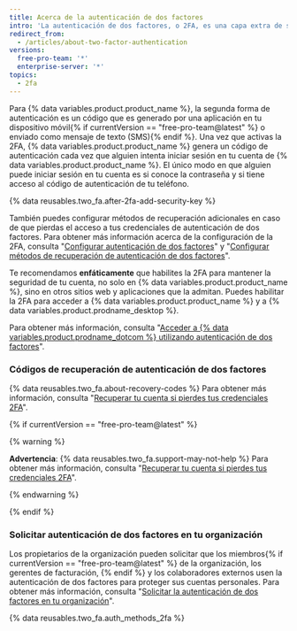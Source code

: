 ```yaml
---
title: Acerca de la autenticación de dos factores
intro: 'La autenticación de dos factores, o 2FA, es una capa extra de seguridad que se usa cuando se inicia sesión en sitios web o aplicaciones. Con la 2FA, tienes que iniciar sesión con tu nombre de usuario y contraseña y proporcionar otra forma de autenticación que solo tú conoces o tienes acceso a.'
redirect_from:
  - /articles/about-two-factor-authentication
versions:
  free-pro-team: '*'
  enterprise-server: '*'
topics:
  - 2fa
---
```


Para {% data variables.product.product_name %}, la segunda forma de autenticación es un código que es generado por una aplicación en tu dispositivo móvil{% if currentVersion == "free-pro-team@latest" %} o enviado como mensaje de texto (SMS){% endif %}. Una vez que activas la 2FA, {% data variables.product.product_name %} genera un código de autenticación cada vez que alguien intenta iniciar sesión en tu cuenta de {% data variables.product.product_name %}. El único modo en que alguien puede iniciar sesión en tu cuenta es si conoce la contraseña y si tiene acceso al código de autenticación de tu teléfono.

{% data reusables.two_fa.after-2fa-add-security-key %}

También puedes configurar métodos de recuperación adicionales en caso de que pierdas el acceso a tus credenciales de autenticación de dos factores. Para obtener más información acerca de la configuración de la 2FA, consulta "[Configurar autenticación de dos factores](/articles/configuring-two-factor-authentication)" y "[Configurar métodos de recuperación de autenticación de dos factores](/articles/configuring-two-factor-authentication-recovery-methods)".

Te recomendamos **enfáticamente** que habilites la 2FA para mantener la seguridad de tu cuenta, no solo en {% data variables.product.product_name %}, sino en otros sitios web y aplicaciones que la admitan. Puedes habilitar la 2FA para acceder a {% data variables.product.product_name %} y a {% data variables.product.prodname_desktop %}.

Para obtener más información, consulta "[Acceder a {% data variables.product.prodname_dotcom %} utilizando autenticación de dos factores](/articles/accessing-github-using-two-factor-authentication)".

### Códigos de recuperación de autenticación de dos factores

{% data reusables.two_fa.about-recovery-codes %} Para obtener más información, consulta "[Recuperar tu cuenta si pierdes tus credenciales 2FA](/articles/recovering-your-account-if-you-lose-your-2fa-credentials)".

{% if currentVersion == "free-pro-team@latest" %}

{% warning %}

**Advertencia**: {% data reusables.two_fa.support-may-not-help %} Para obtener más información, consulta "[Recuperar tu cuenta si pierdes tus credenciales 2FA](/articles/recovering-your-account-if-you-lose-your-2fa-credentials)".

{% endwarning %}

{% endif %}

### Solicitar autenticación de dos factores en tu organización

Los propietarios de la organización pueden solicitar que los miembros{% if currentVersion == "free-pro-team@latest" %} de la organización, los gerentes de facturación, {% endif %} y los colaboradores externos usen la autenticación de dos factores para proteger sus cuentas personales. Para obtener más información, consulta "[Solicitar la autenticación de dos factores en tu organización](/articles/requiring-two-factor-authentication-in-your-organization)".

{% data reusables.two_fa.auth_methods_2fa %}
